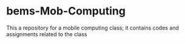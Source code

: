 # bems-Mob-Computing
This a repository for a mobile computing class; it contains codes and assignments related to the class
